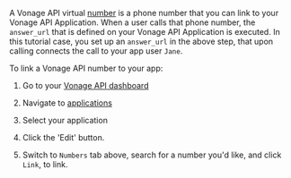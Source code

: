 A Vonage API virtual [number](/numbers/guides/number-management) is a phone number that you can link to your Vonage API Application. When a user calls that phone number, the `answer_url` that is defined on your Vonage API Application is executed. In this tutorial case, you set up an `answer_url` in the above step, that upon calling connects the call to your app user `Jane`.

To link a Vonage API number to your app:

1. Go to your [Vonage API dashboard](https://dashboard.nexmo.com)
2. Navigate to [applications](https://dashboard.nexmo.com/voice/your-applications)
3. Select your application
4. Click the 'Edit' button.

5. Switch to `Numbers` tab above, search for a number you'd like, and click `Link`, to link.
